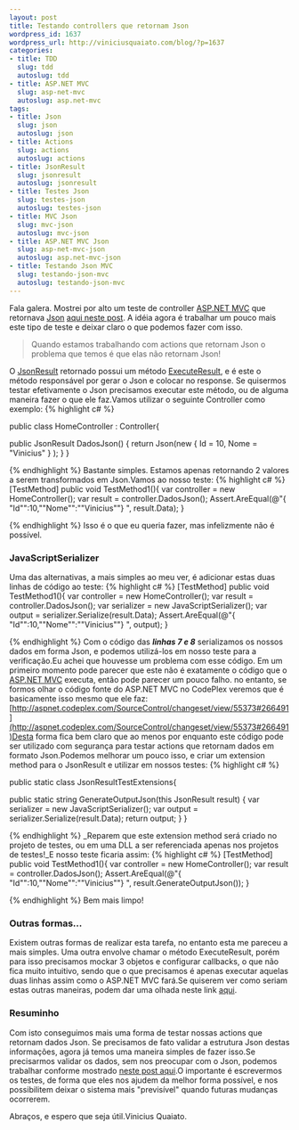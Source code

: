 ```yaml
--- 
layout: post
title: Testando controllers que retornam Json
wordpress_id: 1637
wordpress_url: http://viniciusquaiato.com/blog/?p=1637
categories: 
- title: TDD
  slug: tdd
  autoslug: tdd
- title: ASP.NET MVC
  slug: asp-net-mvc
  autoslug: asp.net-mvc
tags: 
- title: Json
  slug: json
  autoslug: json
- title: Actions
  slug: actions
  autoslug: actions
- title: JsonResult
  slug: jsonresult
  autoslug: jsonresult
- title: Testes Json
  slug: testes-json
  autoslug: testes-json
- title: MVC Json
  slug: mvc-json
  autoslug: mvc-json
- title: ASP.NET MVC Json
  slug: asp-net-mvc-json
  autoslug: asp.net-mvc-json
- title: Testando Json MVC
  slug: testando-json-mvc
  autoslug: testando-json-mvc
---
```

Fala galera. Mostrei por alto um teste de controller [ASP.NET MVC](http://asp.net/mvc) que retornava [Json](http://www.json.org/) [aqui neste post](http://viniciusquaiato.com/blog/asp-net-mvc-testando-controllers-parte-ii/). A idéia agora é trabalhar um pouco mais este tipo de teste e deixar claro o que podemos fazer com isso.<blockquote>Quando estamos trabalhando com actions que retornam Json o problema que temos é que elas não retornam Json!</blockquote>O [JsonResult](http://msdn.microsoft.com/en-us/library/system.web.mvc.jsonresult.aspx) retornado possui um método [ExecuteResult](http://msdn.microsoft.com/en-us/library/system.web.mvc.jsonresult.executeresult.aspx), e é este o método responsável por gerar o Json e colocar no response. Se quisermos testar efetivamente o Json precisamos executar este método, ou de alguma maneira fazer o que ele faz.Vamos utilizar o seguinte Controller como exemplo:
{% highlight c# %}

public class HomeController : Controller{    

public JsonResult DadosJson()    {        return Json(new { Id = 10, Nome = "Vinicius" }
);
    }
}

{% endhighlight %}
Bastante simples. Estamos apenas retornando 2 valores a serem transformados em Json.Vamos ao nosso teste:
{% highlight c# %}
[TestMethod]
public void TestMethod1(){
var controller = new HomeController();
var result = controller.DadosJson();
    Assert.AreEqual(@"{
"Id"":10,""Nome"":""Vinicius""}
", result.Data);
    }

{% endhighlight %}
Isso é o que eu queria fazer, mas infelizmente não é possível.

### JavaScriptSerializer
Uma das alternativas, a mais simples ao meu ver, é adicionar estas duas linhas de código ao teste:
{% highlight c# %}
[TestMethod]
public void TestMethod1(){
var controller = new HomeController();
var result = controller.DadosJson();
var serializer = new JavaScriptSerializer();
var output = serializer.Serialize(result.Data);
    Assert.AreEqual(@"{
"Id"":10,""Nome"":""Vinicius""}
", output);
    }

{% endhighlight %}
Com o código das **_linhas 7 e 8_** serializamos os nossos dados em forma Json, e podemos utilizá-los em nosso teste para a verificação.Eu achei que houvesse um problema com esse código. Em um primeiro momento pode parecer que este não é exatamente o código que o [ASP.NET MVC](http://aspnet.codeplex.com/) executa, então pode parecer um pouco falho. no entanto, se formos olhar o código fonte do ASP.NET MVC no CodePlex veremos que é basicamente isso mesmo que ele faz:[http://aspnet.codeplex.com/SourceControl/changeset/view/55373#266491](http://aspnet.codeplex.com/SourceControl/changeset/view/55373#266491)Desta forma fica bem claro que ao menos por enquanto este código pode ser utilizado com segurança para testar actions que retornam dados em formato Json.Podemos melhorar um pouco isso, e criar um extension method para o JsonResult e utilizar em nossos testes:
{% highlight c# %}

public 
static class JsonResultTestExtensions{    

public 
static string GenerateOutputJson(this JsonResult result)    {
var serializer = new JavaScriptSerializer();
var output = serializer.Serialize(result.Data);
    return output;
    }
}

{% endhighlight %}
_Reparem que este extension method será criado no projeto de testes, ou em uma DLL a ser referenciada apenas nos projetos de testes!_E nosso teste ficaria assim:
{% highlight c# %}
[TestMethod]
public void TestMethod1(){
var controller = new HomeController();
var result = controller.DadosJson();
    Assert.AreEqual(@"{
"Id"":10,""Nome"":""Vinicius""}
", result.GenerateOutputJson());
    }

{% endhighlight %}
Bem mais limpo!

### Outras formas...
Existem outras formas de realizar esta tarefa, no entanto esta me pareceu a mais simples. Uma outra envolve chamar o método ExecuteResult, porém para isso precisamos mockar 3 objetos e configurar callbacks, o que não fica muito intuitivo, sendo que o que precisamos é apenas executar aquelas duas linhas assim como o ASP.NET MVC fará.Se quiserem ver como seriam estas outras maneiras, podem dar uma olhada neste link [aqui](http://www.heartysoft.com/post/2010/05/25/ASPNET-MVC-Unit-Testing-JsonResult-Returning-Anonymous-Types.aspx).

### Resuminho
Com isto conseguimos mais uma forma de testar nossas actions que retornam dados Json. Se precisamos de fato validar a estrutura Json destas informações, agora já temos uma maneira simples de fazer isso.Se precisarmos validar os dados, sem nos preocupar com o Json, podemos trabalhar conforme mostrado [neste post aqui](http://viniciusquaiato.com/blog/asp-net-mvc-testando-controllers-parte-ii/).O importante é escrevermos os testes, de forma que eles nos ajudem da melhor forma possível, e nos possibilitem deixar o sistema mais "previsível" quando futuras mudanças ocorrerem.

Abraços,
 e espero que seja útil.Vinicius Quaiato.
